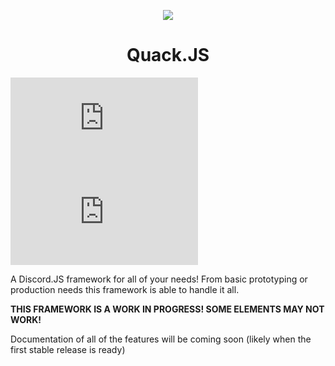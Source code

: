 <p align="center">
  <img src="https://n-f9.github.io/quack.js-website/dancing-duckdancing.gif"/>
  <h1 align="center">Quack.JS</h1>
</p>

![npm](https://img.shields.io/npm/dw/@n-f9/quack.js?style=flat-square)
![GitHub package.json version](https://img.shields.io/github/package-json/v/n-f9/quack.js?style=flat-square)



A Discord.JS framework for all of your needs! From basic prototyping or production needs this framework is able to handle it all.

**THIS FRAMEWORK IS A WORK IN PROGRESS! SOME ELEMENTS MAY NOT WORK!**

Documentation of all of the features will be coming soon (likely when the first stable release is ready)